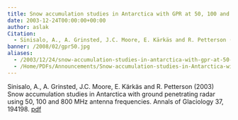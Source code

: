 ```yaml
---
title: Snow accumulation studies in Antarctica with GPR at 50, 100 and 800 MHz.
date: 2003-12-24T00:00:00+00:00
author: aslak
Citation:
  - Sinisalo, A., A. Grinsted, J.C. Moore, E. Kärkäs and R. Petterson (2003) Snow accumulation studies in Antarctica with ground penetrating radar using 50, 100 and 800 MHz antenna frequencies. Annals of Glaciology 37, 194198.
banner: /2008/02/gpr50.jpg
aliases:
  - /2003/12/24/snow-accumulation-studies-in-antarctica-with-gpr-at-50-100-and-800-mhz/
  - /Home/PDFs/Announcements/Snow-accumulation-studies-in-Antarctica-with-GPR-at-50--100-and-800-MHz-
---
```

Sinisalo, A., A. Grinsted, J.C. Moore, E. Kärkäs and R. Petterson (2003) Snow accumulation studies in Antarctica with ground penetrating radar using 50, 100 and 800 MHz antenna frequencies. Annals of Glaciology 37, 194198. [pdf](/Home/PDFs/Sinisalo_jglac03_-_GPR_50%2C_100%2C_800.pdf?attredirects=0)
